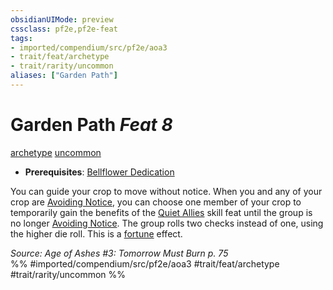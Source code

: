 ```yaml
---
obsidianUIMode: preview
cssclass: pf2e,pf2e-feat
tags:
- imported/compendium/src/pf2e/aoa3
- trait/feat/archetype
- trait/rarity/uncommon
aliases: ["Garden Path"]
---
```

# Garden Path  *Feat 8*  
[archetype](archetype.md)  [uncommon](uncommon.md)  

- **Prerequisites**: [Bellflower Dedication](bellflower-dedication-aoa3.md)

You can guide your crop to move without notice. When you and any of your crop are [Avoiding Notice](avoid-notice.md), you can choose one member of your crop to temporarily gain the benefits of the [Quiet Allies](quiet-allies.md) skill feat until the group is no longer [Avoiding Notice](avoid-notice.md). The group rolls two checks instead of one, using the higher die roll. This is a [fortune](fortune.md) effect.

*Source: Age of Ashes #3: Tomorrow Must Burn p. 75*  
%% #imported/compendium/src/pf2e/aoa3 #trait/feat/archetype #trait/rarity/uncommon %%